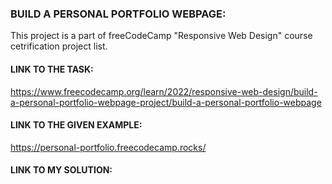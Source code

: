 ### BUILD A PERSONAL PORTFOLIO WEBPAGE:
This project is a part of freeCodeCamp "Responsive Web Design" course cetrification project list.

#### LINK TO THE TASK:
https://www.freecodecamp.org/learn/2022/responsive-web-design/build-a-personal-portfolio-webpage-project/build-a-personal-portfolio-webpage

#### LINK TO THE GIVEN EXAMPLE:
https://personal-portfolio.freecodecamp.rocks/

#### LINK TO MY SOLUTION:


